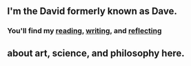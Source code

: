 ## I'm the David formerly known as Dave. 

### You'll find my [reading](/reading/), [writing](/writing/), and [reflecting](/reflecting/)

## about art, science, and philosophy here.